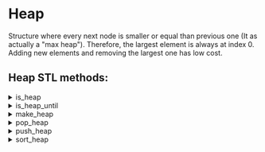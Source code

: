 # Heap

Structure where every next node is smaller or equal than previous one (It as actually a "max heap"). Therefore, the 
largest element is always at index 0. Adding new elements and removing the largest one has low cost.


## Heap STL methods:

<details>
  <summary>is_heap</summary>

```c++
    bool is_heap( RandomIt first, RandomIt last );
    bool is_heap( RandomIt first, RandomIt last, Compare comp );
```
- Check if collection can be a heap
- Complexity: O(N)
-   <details>
     
    <summary> **[comp]** - compare function </summary>

    Compare function should have such form
    
    ```c++
        bool cmp(const Type1 &a, const Type2 &b)
        {
            return ...;
        }
    ```
  
    </details>

</details>

<details>
  <summary>is_heap_until</summary>

```c++
    RandomIt is_heap_until( RandomIt first, RandomIt last );
    RandomIt is_heap_until( RandomIt first, RandomIt last, Compare comp );
```

- Rinds longest subrange that meets the criterium of heap
- Returns iterator to item one ahead of subrange upper bound 
- Complexity: O(N)
-   <details>

    <summary> **[comp]** - compare function </summary>

    Compare function should have such form

    ```c++
        bool cmp(const Type1 &a, const Type2 &b)
        {
            return ...;
        }
    ```

    </details>

</details>


<details>
  <summary>make_heap</summary>

```c++
    void make_heap( RandomIt first, RandomIt last );
    void make_heap( RandomIt first, RandomIt last, Compare comp );
```

- Constructs a heap in the range [first, last).
- Complexity: O(N)
- Does not return any value
-   <details>

    <summary> **[comp]** - compare function </summary>

    Compare function should have such form

    ```c++
        bool cmp(const Type1 &a, const Type2 &b)
        {
            return ...;
        }
    ```

    </details>

</details>


<details>
  <summary>pop_heap</summary>

```c++
    void pop_heap( RandomIt first, RandomIt last );
    void pop_heap( RandomIt first, RandomIt last, Compare comp );
```

- Swaps the value in the position first and the value in the position last-1 and makes the subrange [first, last-1) into a heap.
- Does not delete an element, just put it as the last in container
- Does not return any value
- Complexity: O(log(N))
-   <details>

    <summary> **[comp]** - compare function </summary>

    Compare function should have such form

    ```c++
        bool cmp(const Type1 &a, const Type2 &b)
        {
            return ...;
        }
    ```

    </details>

</details>


<details>
  <summary>push_heap</summary>

```c++
    void push_heap( RandomIt first, RandomIt last );
    void push_heap( RandomIt first, RandomIt last, Compare comp );
```

- Align item at last container index to the heap
- items at previous indexes except the last one have to create a heap
- Does not return any value
- Complexity: O(log(N))
-   <details>

    <summary> **[comp]** - compare function </summary>

    Compare function should have such form

    ```c++
        bool cmp(const Type1 &a, const Type2 &b)
        {
            return ...;
        }
    ```

    </details>

</details>


<details>
  <summary>sort_heap </summary>

```c++
    void sort_heap( RandomIt first, RandomIt last );
    void sort_heap( RandomIt first, RandomIt last, Compare comp );
```

- Converts a heap into collection of sorted elements
- After sort collection most likely would not be a heap anymore
- Does not return any value
- Complexity: O(N*log(N))
-   <details>

    <summary> **[comp]** - compare function </summary>

    Compare function should have such form

    ```c++
        bool cmp(const Type1 &a, const Type2 &b)
        {
            return ...;
        }
    ```

    </details>

</details>

